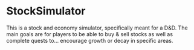 # StockSimulator
This is a stock and economy simulator, specifically meant for a D&amp;D. The main goals are for players to be able to buy &amp; sell stocks as well as complete quests to... encourage growth or decay in specific areas.
